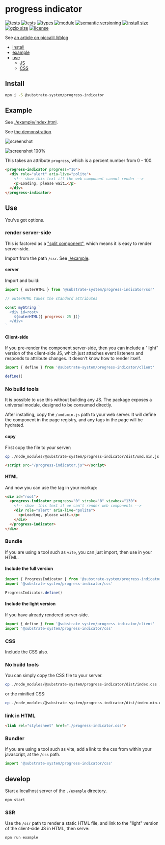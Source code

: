 # progress indicator
[![tests](https://img.shields.io/github/actions/workflow/status/substrate-system/progress-indicator/nodejs.yml?style=flat-square)](https://github.com/substrate-system/progress-indicator/actions/workflows/nodejs.yml)
![tests](https://github.com/substrate-system/progress-indicator/actions/workflows/nodejs.yml/badge.svg)
[![types](https://img.shields.io/npm/types/@substrate-system/progress-indicator?style=flat-square)](README.md)
[![module](https://img.shields.io/badge/module-ESM%2FCJS-blue?style=flat-square)](README.md)
[![semantic versioning](https://img.shields.io/badge/semver-2.0.0-blue?logo=semver&style=flat-square)](https://semver.org/)
[![install size](https://flat.badgen.net/packagephobia/install/@substrate-system/progress-indicator?cache-control=no-cache)](https://packagephobia.com/result?p=@substrate-system/progress-indicator)
[![gzip size](https://img.shields.io/bundlephobia/minzip/@substrate-system/progress-indicator?style=flat-square)](https://bundlephobia.com/package/@substrate-system/progress-indicator)
[![license](https://img.shields.io/badge/license-Polyform_Non_Commercial-26bc71?style=flat-square)](LICENSE)


See [an article on piccalil.li/blog](https://piccalil.li/blog/solution-009-progress-indicator)

<!-- toc -->

- [install](#install)
- [example](#example)
- [use](#use)
  * [JS](#js)
  * [CSS](#css)

<!-- tocstop -->

## Install

```sh
npm i -S @substrate-system/progress-indicator
```

## Example
See [./example/index.html](./example/index.html).

See [the demonstration](https://substrate-system.github.io/progress-indicator/).

![screenshot](image.png)

![screenshot 100%](image-1.png)

This takes an attribute `progress`, which is a percent number from 0 - 100.

```html
<progress-indicator progress="10">
  <div role="alert" aria-live="polite">
    <!-- show this text iff the web component cannot render -->
    <p>Loading, please wait…</p>
  </div>
</progress-indicator>
```

## Use

You've got options.

### render server-side

This is factored as a ["split component"](https://www.spicyweb.dev/web-components-ssr-node/),
which means it is easy to render server-side.

Import from the path `/ssr`. See [./example](./example/ssr/).

#### server

Import and build:

```js
import { outerHTML } from '@substrate-system/progress-indicator/ssr'

// outerHTML takes the standard attributes

const myString `
  <div id=root>
    ${outerHTML({ progress: 25 })}
  </div>
`
```

#### Client-side

If you pre-render the component server-side, then you can include a "light"
version of the client-side JS, which just attaches event listeners and responds
to attribute changes. It doesn't know how to render itself.

```js
import { define } from '@substrate-system/progress-indicator/client'

define()
```

### No build tools

It is possible to use this without building any JS. The package exposes a
universal module, designed to be consumed directly.

After installing, copy the `/umd.min.js` path to your web server.
It will define the component in the page registry, and any tags in the page
will be hydrated.

#### copy
First copy the file to your server:

```sh
cp ./node_modules/@substrate-system/progress-indicator/dist/umd.min.js ./public/progress-indicator.js
```

```html
<script src="/progress-indicator.js"></script>
```

#### HTML

And now you can use the tag in your markup:

```html
<div id="root">
  <progress-indicator progress="0" stroke="8" viewbox="130">
    <!-- show  this text if we can't render web components -->
    <div role="alert" aria-live="polite">
      <p>Loading, please wait…</p>
    </div>
  </progress-indicator>
</div>
```

### Bundle
If you are using a tool such as `vite`, you can just import, then use in
your HTML.

#### Include the full version

```js
import { ProgressIndicator } from '@substrate-system/progress-indicator'
import '@substrate-system/progress-indicator/css'

ProgressIndicator.define()
```

#### Include the light version

If you have already rendered server-side.

```js
import { define } from '@substrate-system/progress-indicator/client'
import '@substrate-system/progress-indicator/css'
```

### CSS

Include the CSS also.

### No build tools

You can simply copy the CSS file to your server.

```sh
cp ./node_modules/@substrate-system/progress-indicator/dist/index.css ./public/progress-indicator.css
```

or the minified CSS:

```sh
cp ./node_modules/@substrate-system/progress-indicator/dist/index.min.css ./public/progress-indicator.css
```

### link in HTML

```html
<link rel="stylesheet" href="./progress-indicator.css">
```

### Bundler

If you are using a tool such as vite, add a link to the css from within
your javascript, at the `/css` path.

```js
import '@substrate-system/progress-indicator/css'
```

## develop

Start a localhost server of the `./example` directory.

```sh
npm start
```

### SSR

Use the `/ssr` path to render a static HTML file, and link to the "light"
version of the client-side JS in HTML, then serve:

```sh
npm run example
```
